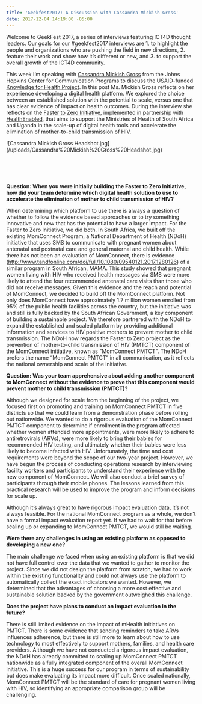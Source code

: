 ```yaml
---
title: 'Geekfest2017: A Discussion with Cassandra Mickish Gross'
date: 2017-12-04 14:19:00 -05:00
---
```


Welcome to GeekFest 2017, a series of interviews featuring ICT4D thought leaders. Our goals for our #geekfest2017 interviews are 1. to highlight the people and organizations who are pushing the field in new directions, 2. feature their work and show how it’s different or new, and 3. to support the overall growth of the ICT4D community.

This week I’m speaking with [Cassandra Mickish Gross](https://www.k4health.org/blog/authors/cassandra-mickish) from the Johns Hopkins Center for Communication Programs  to discuss the USAID-funded [Knowledge for Health Project](https://www.k4health.org/). In this post Ms. Mickish Gross reflects on her experience developing a digital health platform. We explored the choice between an established solution with the potential to scale, versus one that has clear evidence of impact on health outcomes. During the interview she reflects on the [Faster to Zero Initiative](https://www.k4health.org/projects/sub-saharan-africa), implemented in partnership with [HealthEnabled](http://healthenabled.org/wordpress/), that aims to support the Ministries of Health of South Africa and Uganda in the scale-up of digital health tools and accelerate the elimination of mother-to-child transmission of HIV.

<p><div style="height: 100px;">![Cassandra Mickish Gross Headshot.jpg](/uploads/Cassandra%20Mickish%20Gross%20Headshot.jpg)</div></p>

<!--more-->

**Question: When you were initially building the Faster to Zero Initiative, how did your team determine which digital health solution to use to accelerate the elimination of mother to child transmission of HIV?**

When determining which platform to use there is always a question of whether to follow the evidence based approaches or to try something innovative and new that has the potential to have a larger impact. For the Faster to Zero Initiative, we did both. In South Africa, we built off the existing MomConnect Program, a National Department of Health (NDoH) initiative that uses SMS to communicate with pregnant women about antenatal and postnatal care and general maternal and child health. While there has not been an evaluation of MomConnect, there is evidence (http://www.tandfonline.com/doi/full/10.1080/09540121.2017.1280126) of a similar program in South African, MAMA. This study showed that pregnant women living with HIV who received health messages via SMS were more likely to attend the four recommended antenatal care visits than those who did not receive messages. Given this evidence and the reach and potential of MomConnect, we decided to build off the MomConnect platform. Not only does MomConnect have approximately 1.7 million women enrolled from 95% of the public health facilities across the country, but the initiative was and still is fully backed by the South African Government, a key component of building a sustainable project. We therefore partnered with the NDoH to expand the established and scaled platform by providing additional information and services to HIV positive mothers to prevent mother to child transmission. The NDoH now regards the Faster to Zero project as the prevention of mother-to-child transmission of HIV (PMTCT) component of the MomConnect initiative, known as "MomConnect PMTCT". The NDoH prefers the name “MomConnect PMTCT” in all communication, as it reflects the national ownership and scale of the initiative.

**Question: Was your team apprehensive about adding another component to MomConnect without the evidence to prove that this component would prevent mother to child transmission (PMTCT)?**

Although we designed for scale from the beginning of the project, we focused first on promoting and training on MomConnect PMTCT in five districts so that we could learn from a demonstration phase before rolling out nationwide. We wanted to do a rigorous evaluation of the MomConnect PMTCT component to determine if enrollment in the program affected whether women attended more appointments, were more likely to adhere to antiretrovirals (ARVs), were more likely to bring their babies for recommended HIV testing, and ultimately whether their babies were less likely to become infected with HIV. Unfortunately, the time and cost requirements were beyond the scope of our two-year project. However, we have begun the process of conducting operations research by interviewing facility workers and participants to understand their experience with the new component of MomConnect. We will also conduct a brief survey of participants through their mobile phones. The lessons learned from this practical research will be used to improve the program and inform decisions for scale up.

Although it’s always great to have rigorous impact evaluation data, it’s not always feasible. For the national MomConnect program as a whole, we don’t have a formal impact evaluation report yet. If we had to wait for that before scaling up or expanding to MomConnect PMTCT, we would still be waiting.

**Were there any challenges in using an existing platform as opposed to developing a new one?**

The main challenge we faced when using an existing platform is that we did not have full control over the data that we wanted to gather to monitor the project. Since we did not design the platform from scratch, we had to work within the existing functionality and could not always use the platform to automatically collect the exact indicators we wanted. However, we determined that the advantages of choosing a more cost effective and sustainable solution backed by the government outweighed this challenge.

**Does the project have plans to conduct an impact evaluation in the future?**

There is still limited evidence on the impact of mHealth initiatives on PMTCT. There is some evidence that sending reminders to take ARVs influences adherence, but there is still more to learn about how to use technology to most effectively to support mothers, families, and health care providers. Although we have not conducted a rigorous impact evaluation, the NDoH has already committed to scaling up MomConnect PMTCT nationwide as a fully integrated component of the overall MomConnect initiative. This is a huge success for our program in terms of sustainability but does make evaluating its impact more difficult. Once scaled nationally, MomConnect PMTCT will be the standard of care for pregnant women living with HIV, so identifying an appropriate comparison group will be challenging.